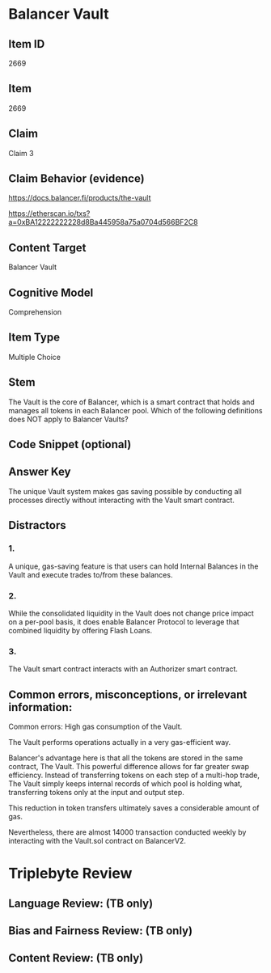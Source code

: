# Balancer Vault

## Item ID
2669

## Item 
2669

## Claim
Claim 3

## Claim Behavior (evidence)
https://docs.balancer.fi/products/the-vault

https://etherscan.io/txs?a=0xBA12222222228d8Ba445958a75a0704d566BF2C8

## Content Target
Balancer Vault

## Cognitive Model
Comprehension

## Item Type
Multiple Choice 

## Stem
The Vault is the core of Balancer, which is a smart contract that holds and manages all tokens in each Balancer pool. Which of the following definitions does NOT apply to Balancer Vaults?

## Code Snippet (optional)

## Answer Key
The unique Vault system makes gas saving possible by conducting all processes directly without interacting with the Vault smart contract.

## Distractors
### 1.
A unique, gas-saving feature is that users can hold Internal Balances in the Vault and execute trades to/from these balances.

### 2.
While the consolidated liquidity in the Vault does not change price impact on a per-pool basis, it does enable Balancer Protocol to leverage that combined liquidity by offering Flash Loans.

### 3.
The Vault smart contract interacts with an Authorizer smart contract.

## Common errors, misconceptions, or irrelevant information:
Common errors: High gas consumption of the Vault.

The Vault performs operations actually in a very gas-efficient way. 

Balancer's advantage here is that all the tokens are stored in the same contract, The Vault. 
This powerful difference allows for far greater swap efficiency. 
Instead of transferring tokens on each step of a multi-hop trade, The Vault simply keeps internal records of which pool is holding what, 
transferring tokens only at the input and output step. 

This reduction in token transfers ultimately saves a considerable amount of gas.

Nevertheless, there are almost 14000 transaction conducted weekly by interacting with the Vault.sol contract on BalancerV2.

# Triplebyte Review

## Language Review: (TB only)

## Bias and Fairness Review: (TB only)

## Content Review: (TB only)

